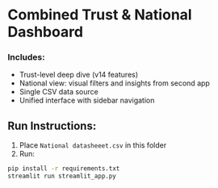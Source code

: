 
# Combined Trust & National Dashboard

### Includes:
- Trust-level deep dive (v14 features)
- National view: visual filters and insights from second app
- Single CSV data source
- Unified interface with sidebar navigation

## Run Instructions:
1. Place `National datasheeet.csv` in this folder
2. Run:
```bash
pip install -r requirements.txt
streamlit run streamlit_app.py
```
